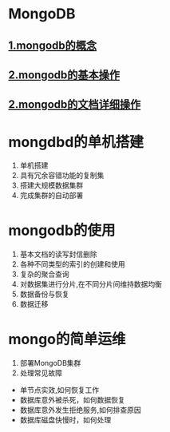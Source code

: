 
# MongoDB

## [1.mongodb的概念](https://github.com/Letitmiss/DB-learning/blob/master/blog/1.mongodb1.md)
## [2.mongodb的基本操作](https://github.com/Letitmiss/DB-learning/blob/master/blog/1.mongodb2.md)
## [2.mongodb的文档详细操作](https://github.com/Letitmiss/DB-learning/blob/master/blog/1.mongodb3.md)
# mongdbd的单机搭建
1. 单机搭建
2. 具有冗余容错功能的复制集
3. 搭建大规模数据集群
4. 完成集群的自动部署

# mongodb的使用
1. 基本文档的读写封信删除
2. 各种不同类型的索引的创建和使用
3. 复杂的聚合查询
4. 对数据集进行分片,在不同分片间维持数据均衡
5. 数据备份与恢复
6. 数据迁移

# mongo的简单运维
1. 部署MongoDB集群
2. 处理常见故障
* 单节点实效,如何恢复工作
* 数据库意外被杀死，如何数据恢复
* 数据库意外发生拒绝服务,如何排查原因
* 数据库磁盘快慢时，如何处理
